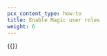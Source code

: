 ```yaml
---
pcx_content_type: how-to
title: Enable Magic user roles
weight: 6
---
```


{{<render file="_magic-user-role.md">}}